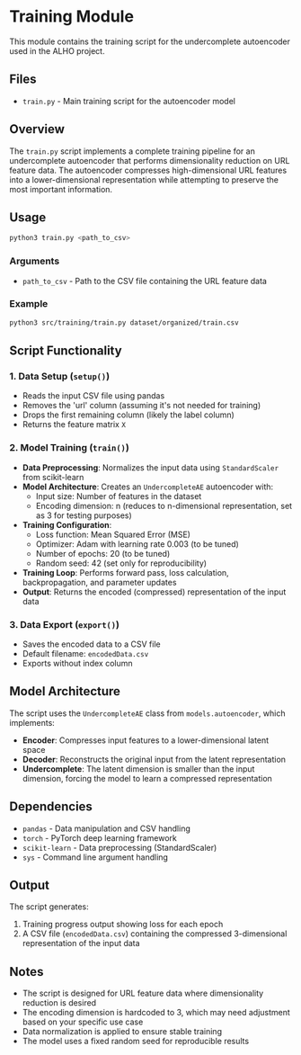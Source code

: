 # Training Module

This module contains the training script for the undercomplete autoencoder used in the ALHO project.

## Files

- `train.py` - Main training script for the autoencoder model

## Overview

The `train.py` script implements a complete training pipeline for an undercomplete autoencoder that performs dimensionality reduction on URL feature data. The autoencoder compresses high-dimensional URL features into a lower-dimensional representation while attempting to preserve the most important information.

## Usage

```bash
python3 train.py <path_to_csv>
```

### Arguments

- `path_to_csv` - Path to the CSV file containing the URL feature data

### Example

```bash
python3 src/training/train.py dataset/organized/train.csv
```

## Script Functionality

### 1. Data Setup (`setup()`)

- Reads the input CSV file using pandas
- Removes the 'url' column (assuming it's not needed for training)
- Drops the first remaining column (likely the label column)
- Returns the feature matrix `X`

### 2. Model Training (`train()`)

- **Data Preprocessing**: Normalizes the input data using `StandardScaler` from scikit-learn
- **Model Architecture**: Creates an `UndercompleteAE` autoencoder with:
  - Input size: Number of features in the dataset
  - Encoding dimension: n (reduces to n-dimensional representation, set as 3 for testing purposes)
- **Training Configuration**:
  - Loss function: Mean Squared Error (MSE)
  - Optimizer: Adam with learning rate 0.003 (to be tuned)
  - Number of epochs: 20 (to be tuned)
  - Random seed: 42 (set only for reproducibility)
- **Training Loop**: Performs forward pass, loss calculation, backpropagation, and parameter updates
- **Output**: Returns the encoded (compressed) representation of the input data

### 3. Data Export (`export()`)

- Saves the encoded data to a CSV file
- Default filename: `encodedData.csv`
- Exports without index column

## Model Architecture

The script uses the `UndercompleteAE` class from `models.autoencoder`, which implements:

- **Encoder**: Compresses input features to a lower-dimensional latent space
- **Decoder**: Reconstructs the original input from the latent representation
- **Undercomplete**: The latent dimension is smaller than the input dimension, forcing the model to learn a compressed representation

## Dependencies

- `pandas` - Data manipulation and CSV handling
- `torch` - PyTorch deep learning framework
- `scikit-learn` - Data preprocessing (StandardScaler)
- `sys` - Command line argument handling

## Output

The script generates:
1. Training progress output showing loss for each epoch
2. A CSV file (`encodedData.csv`) containing the compressed 3-dimensional representation of the input data

## Notes

- The script is designed for URL feature data where dimensionality reduction is desired
- The encoding dimension is hardcoded to 3, which may need adjustment based on your specific use case
- Data normalization is applied to ensure stable training
- The model uses a fixed random seed for reproducible results
